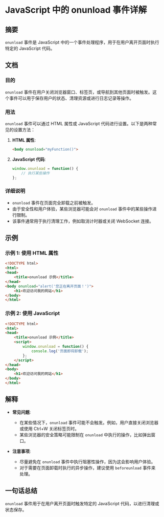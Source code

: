 <!--
Meta Description: # JavaScript 中的 onunload 事件详解 ## 摘要 `onunload` 事件是 JavaScript 中的一个事件处理程序，用于在用户离开页面时执行特定的 JavaScript 代码。 ## 文档 ### 目的 `onunload` 事件在用户关闭浏览器窗口、标签页，或导航到其...
Meta Keywords: onunload, html, javascript, body, head
-->

# JavaScript 中的 onunload 事件详解

## 摘要
`onunload` 事件是 JavaScript 中的一个事件处理程序，用于在用户离开页面时执行特定的 JavaScript 代码。

## 文档
### 目的
`onunload` 事件在用户关闭浏览器窗口、标签页，或导航到其他页面时被触发。这个事件可以用于保存用户的状态、清理资源或进行日志记录等操作。

### 用法
`onunload` 事件可以通过 HTML 属性或 JavaScript 代码进行设置。以下是两种常见的设置方法：

1. **HTML 属性**:
   ```html
   <body onunload="myFunction()">
   ```

2. **JavaScript 代码**:
   ```javascript
   window.onunload = function() {
       // 执行某些操作
   };
   ```

### 详细说明
- `onunload` 事件在页面完全卸载之前被触发。
- 由于安全性和用户体验，某些浏览器可能会对 `onunload` 事件中的某些操作进行限制。
- 该事件通常用于执行清理工作，例如取消计时器或关闭 WebSocket 连接。

## 示例
### 示例 1: 使用 HTML 属性
```html
<!DOCTYPE html>
<html>
<head>
    <title>onunload 示例</title>
</head>
<body onunload="alert('您正在离开页面！')">
    <h1>欢迎访问我的网站</h1>
</body>
</html>
```

### 示例 2: 使用 JavaScript
```html
<!DOCTYPE html>
<html>
<head>
    <title>onunload 示例</title>
    <script>
        window.onunload = function() {
            console.log('页面即将卸载');
        };
    </script>
</head>
<body>
    <h1>欢迎访问我的网站</h1>
</body>
</html>
```

## 解释
- **常见问题**:
  - 在某些情况下，`onunload` 事件可能不会触发。例如，用户直接关闭浏览器或使用 Ctrl+W 关闭标签页时。
  - 某些浏览器的安全策略可能限制在 `onunload` 中执行的操作，比如弹出窗口。

- **注意事项**:
  - 尽量避免在 `onunload` 事件中执行阻塞性操作，因为这会影响用户体验。
  - 对于需要在页面卸载时执行的异步操作，建议使用 `beforeunload` 事件来处理。

## 一句话总结
`onunload` 事件用于在用户离开页面时触发特定的 JavaScript 代码，以进行清理或状态保存。